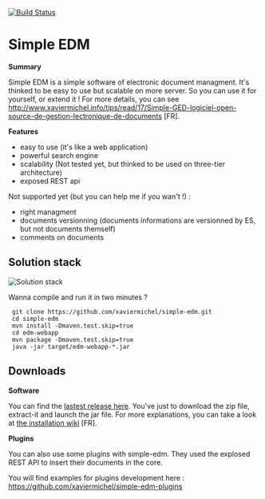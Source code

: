 [![Build Status](https://travis-ci.org/xaviermichel/simple-edm.png?branch=master)](https://travis-ci.org/xaviermichel/simple-edm)


Simple EDM
==========


**Summary**

Simple EDM is a simple software of electronic document managment. It's thinked to be easy to use but scalable on more server. So you can use it for yourself, or extend it !
For more details, you can see http://www.xaviermichel.info/tips/read/17/Simple-GED-logiciel-open-source-de-gestion-lectronique-de-documents [FR].

**Features**

- easy to use (it's like a web application)
- powerful search engine
- scalability (Not tested yet, but thinked to be used on three-tier architecture)
- exposed REST api

Not supported yet (but you can help me if you wan't !) :

- right managment
- documents versionning (documents informations are versionned by ES, but not documents themself)
- comments on documents


Solution stack
--------------

![Solution stack](https://docs.google.com/drawings/d/1TRDdSgP6r0zwp2dezgcPhncy-NdKfb9r6bKF52U0QUE/pub?w=939&amp;h=643)


Wanna compile and run it in two minutes ?

     git clone https://github.com/xaviermichel/simple-edm.git
     cd simple-edm
     mvn install -Dmaven.test.skip=true
     cd edm-webapp
     mvn package -Dmaven.test.skip=true
     java -jar target/edm-webapp-*.jar


Downloads
---------

**Software**

You can find the [lastest release here](https://github.com/xaviermichel/simple-edm/releases). You've just to download the zip file, extract-it and launch the jar file.
For more explanations, you can take a look at [the installation wiki](https://github.com/xaviermichel/simple-edm/wiki/Comment-installer-simple-ged) [FR].



**Plugins**

You can also use some plugins with simple-edm. They used the explosed REST API to insert their documents in the core.


You will find examples for plugins development here : https://github.com/xaviermichel/simple-edm-plugins

